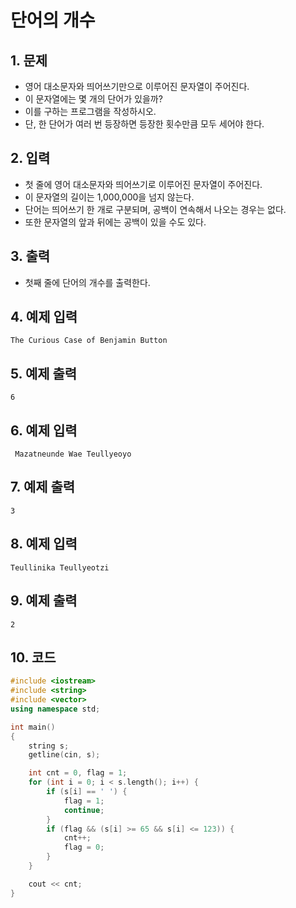 # 단어의 개수

## 1. 문제

- 영어 대소문자와 띄어쓰기만으로 이루어진 문자열이 주어진다.
- 이 문자열에는 몇 개의 단어가 있을까?
- 이를 구하는 프로그램을 작성하시오.
- 단, 한 단어가 여러 번 등장하면 등장한 횟수만큼 모두 세어야 한다.

## 2. 입력
- 첫 줄에 영어 대소문자와 띄어쓰기로 이루어진 문자열이 주어진다.
- 이 문자열의 길이는 1,000,000을 넘지 않는다. 
- 단어는 띄어쓰기 한 개로 구분되며, 공백이 연속해서 나오는 경우는 없다. 
- 또한 문자열의 앞과 뒤에는 공백이 있을 수도 있다.

## 3. 출력

- 첫째 줄에 단어의 개수를 출력한다.


## 4. 예제 입력
```
The Curious Case of Benjamin Button
```

## 5. 예제 출력
```
6
```

## 6. 예제 입력

```
 Mazatneunde Wae Teullyeoyo
```

## 7. 예제 출력

```
3
```

## 8. 예제 입력

```
Teullinika Teullyeotzi 
```

## 9. 예제 출력

```
2
```

## 10. 코드

```c++
#include <iostream>
#include <string>
#include <vector>
using namespace std;

int main()
{
	string s;
	getline(cin, s);

	int cnt = 0, flag = 1;
	for (int i = 0; i < s.length(); i++) {
		if (s[i] == ' ') {
			flag = 1;
			continue;
		}
		if (flag && (s[i] >= 65 && s[i] <= 123)) {
			cnt++;
			flag = 0;
		}
	}

	cout << cnt;
}
```
